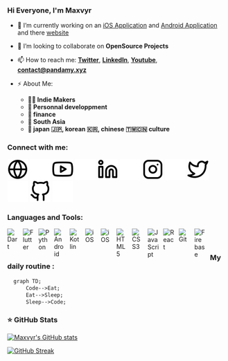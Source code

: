### Hi Everyone, I'm Maxvyr

<!--
**Maxvyr/Maxvyr** is a ✨ _special_ ✨ repository because its `README.md` (this file) appears on your GitHub profile.

Here are some ideas to get you started:
-->

- 🔭 I’m currently working on an [iOS Application](https://apps.apple.com/fr/app/tengu-sensei/id1558435052) and [Android Application](https://play.google.com/store/apps/details?id=com.pandamy.tengu_sensei) and there [website](https://tengusensei.com/) 
<!-- - 🌱 I’m currently learning **[SwiftUI](https://developer.apple.com/xcode/swiftui/)** -->
- 👯  I’m looking to collaborate on **OpenSource Projects**

- 📫 How to reach me: **[Twitter](https://twitter.com/m4xvyr)**, **[LinkedIn](https://www.linkedin.com/in/maxime-vidalinc)**, **[Youtube](https://www.youtube.com/user/maxvid30)**, **contact@pandamy.xyz**
- ⚡ About Me: 
  - **🧑‍💻 Indie Makers**
  - **🧘 Personnal developpment**
  - **🏦 finance**
  - **🛫 South Asia**
  - **💖 japan 🇯🇵, korean 🇰🇷, chinese 🇹🇼🇨🇳 culture**

### Connect with me:

[![img_contact](./img/globe-light.svg)](https://maxvyr.com#gh-light-mode-only)
[![img_contact](./img/globe-dark.svg)](https://maxvyr.com#gh-dark-mode-only)
[![img_contact](./img/youtube-light.svg)](https://www.youtube.com/user/maxvid30#gh-light-mode-only)
[![img_contact](./img/youtube-dark.svg)](https://www.youtube.com/user/maxvid30#gh-dark-mode-only)
[![img_contact](./img/linkedin-light.svg)](https://www.linkedin.com/in/maxime-vidalinc/#gh-light-mode-only)
[![img_contact](./img/linkedin-dark.svg)](https://www.linkedin.com/in/maxime-vidalinc/#gh-dark-mode-only)
[![img_contact](./img/instagram-light.svg)](https://www.instagram.com/maxvyr_/#gh-light-mode-only)
[![img_contact](./img/instagram-dark.svg)](https://www.instagram.com/maxvyr_/#gh-dark-mode-only)
[![img_contact](./img/twitter-light.svg)](https://twitter.com/maxvyr_/#gh-light-mode-only)
[![img_contact](./img/twitter-dark.svg)](https://twitter.com/maxvyr_/#gh-dark-mode-only)
[![img_contact](./img/github-light.svg)](https://github.com/Maxvyr/#gh-light-mode-only)
[![img_contact](./img/github-dark.svg)](https://github.com/Maxvyr/#gh-dark-mode-only)

### Languages and Tools:

<img align="left" alt="Dart" width="26px" src="https://cdn.jsdelivr.net/gh/devicons/devicon/icons/dart/dart-original.svg" style="padding-right:10px;" />
<img align="left" alt="Flutter" width="26px" src="https://cdn.jsdelivr.net/gh/devicons/devicon/icons/flutter/flutter-original.svg" style="padding-right:10px;" />
<img align="left" alt="Python" width="25px" src="https://cdn.jsdelivr.net/gh/devicons/devicon/icons/python/python-original.svg" style="padding-right:11px;" />
<img align="left" alt="Android" width="25px" src="https://cdn.jsdelivr.net/gh/devicons/devicon/icons/android/android-original.svg" style="padding-right:11px;" />
<img align="left" alt="Kotlin" width="25px" src="https://cdn.jsdelivr.net/gh/devicons/devicon/icons/kotlin/kotlin-original.svg" style="padding-right:11px;" />
<img align="left" alt="iOS" width="26px" src="https://cdn.jsdelivr.net/gh/devicons/devicon/icons/apple/apple-original.svg" style="padding-right:10px;" />
<img align="left" alt="iOS" width="26px" src="https://cdn.jsdelivr.net/gh/devicons/devicon/icons/swift/swift-original.svg" style="padding-right:10px;" />
<img align="left" alt="HTML5" width="26px" src="https://cdn.jsdelivr.net/gh/devicons/devicon/icons/html5/html5-original.svg" style="padding-right:10px;" />
<img align="left" alt="CSS3" width="26px" src="https://cdn.jsdelivr.net/gh/devicons/devicon/icons/css3/css3-original.svg" style="padding-right:10px;" />
<img align="left" alt="JavaScript" width="26px" src="https://cdn.jsdelivr.net/gh/devicons/devicon/icons/javascript/javascript-original.svg" style="padding-right:10px;" />
<img align="left" alt="React" width="26px" src="https://cdn.jsdelivr.net/gh/devicons/devicon/icons/react/react-original.svg" style="padding-right:10px;" />
<img align="left" alt="Git" width="26px" src="https://cdn.jsdelivr.net/gh/devicons/devicon/icons/git/git-original.svg" style="padding-right:10px;" />
<img align="left" alt="Firebase" width="25px" src="https://cdn.jsdelivr.net/gh/devicons/devicon/icons/firebase/firebase-plain.svg" style="padding-right:11px;" />


<br />
<br />

### My daily routine :

```mermaid
  graph TD;
      Code-->Eat;
      Eat-->Sleep;
      Sleep-->Code;
```

### ⭐ GitHub Stats

[![Maxvyr's GitHub stats](https://github-readme-stats.vercel.app/api?username=maxvyr&theme=tokyonight&show_icons=true&count_private=true)](https://github.com/anuraghazra/github-readme-stats)

[![GitHub Streak](https://github-readme-streak-stats.herokuapp.com?user=maxvyr&theme=tokyonight&date_format=M%20j%5B%2C%20Y%5D)](https://git.io/streak-stats)
